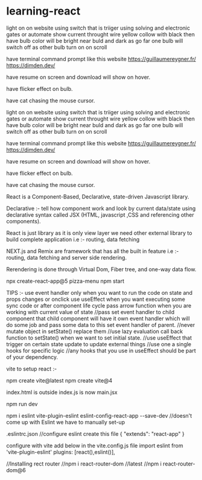 # learning-react

light on on website using switch that is triiger using solving and electronic gates or automate
show current throught wire yellow collow with black then have bulb color will be bright near buld and dark as go far
one bulb will switch off as other bulb turn on on scroll

have terminal command prompt like this website
https://guillaumereygner.fr/
https://dimden.dev/

have resume on screen and download will show on hover.

have flicker effect on bulb.

have cat chasing the mouse cursor.

light on on website using switch that is triiger using solving and electronic gates or automate
show current throught wire yellow collow with black then have bulb color will be bright near buld and dark as go far
one bulb will switch off as other bulb turn on on scroll

have terminal command prompt like this website
https://guillaumereygner.fr/
https://dimden.dev/

have resume on screen and download will show on hover.

have flicker effect on bulb.

have cat chasing the mouse cursor.

React is a Component-Based, Declarative, state-driven Javascript library.

Declarative :- tell how component work and look by current data/state using declarative syntax called JSX (HTML, javascript ,CSS and referencing other components).

React is just library as it is only view layer we need other external library to build complete application i.e :- routing, data fetching

NEXT.js and Remix are framework that has all the built in feature i.e :- routing, data fetching and server side rendering.

Rerendering is done through Virtual Dom, Fiber tree, and one-way data flow.

npx create-react-app@5 pizza-menu
npm start

TIPS :-
use event handler only when you want to run the code on state and props changes or onclick
use useEffect when you want executing some sync code or after component life cycle
pass arrow function when you are working with current value of state
//pass set event handler to child component that child component will have it own event handler which will do some job and pass some data to this set event handler of parent.
//never mutate object in setState() replace them
//use lazy evaluation call back function to setState() when we want to set initial state.
//use useEffect that trigger on certain state update to update external things
//use one a single hooks for specific logic
//any hooks that you use in useEffect should be part of your dependency.



vite to setup react :-

npm create vite@latest
npm create vite@4

index.html is outside
index.js is now main.jsx

npm run dev

npm i eslint vite-plugin-eslint eslint-config-react-app --save-dev          //doesn't come up with Eslint we have to manually set-up

.eslintrc.json       //configure eslint create this file
{
    "extends": "react-app"
}

configure with vite add below in the vite.config.js file
import eslint from 'vite-plugin-eslint'
plugins: [react(),eslint()],


//Installing rect router
//npm i react-router-dom       //latest
//npm i react-router-dom@6